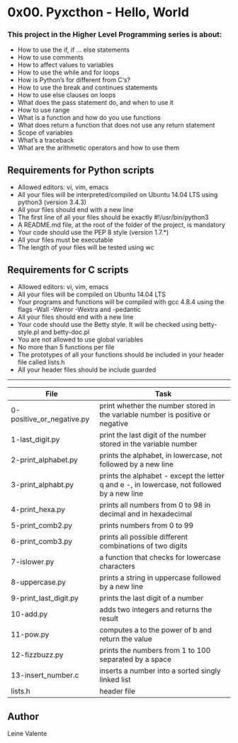 # 0x00. Pyxcthon - Hello, World

### This project in the Higher Level Programming series is about:

 * How to use the if, if ... else statements
 * How to use comments
 * How to affect values to variables
 * How to use the while and for loops
 * How is Python’s for different from C‘s?
 * How to use the break and continues statements
 * How to use else clauses on loops
 * What does the pass statement do, and when to use it
 * How to use range
 * What is a function and how do you use functions
 * What does return a function that does not use any return statement
 * Scope of variables
 * What’s a traceback
 * What are the arithmetic operators and how to use them

## Requirements for Python scripts
 * Allowed editors: vi, vim, emacs
 * All your files will be interpreted/compiled on Ubuntu 14.04 LTS using python3 (version 3.4.3)
 * All your files should end with a new line
 * The first line of all your files should be exactly #!/usr/bin/python3
 * A README.md file, at the root of the folder of the project, is mandatory
 * Your code should use the PEP 8 style (version 1.7.*)
 * All your files must be executable
 * The length of your files will be tested using wc

## Requirements for C scripts
 * Allowed editors: vi, vim, emacs
 * All your files will be compiled on Ubuntu 14.04 LTS
 * Your programs and functions will be compiled with gcc 4.8.4 using the flags -Wall -Werror -Wextra and -pedantic
 * All your files should end with a new line
 * Your code should use the Betty style. It will be checked using betty-style.pl and betty-doc.pl
 * You are not allowed to use global variables
 * No more than 5 functions per file
 * The prototypes of all your functions should be included in your header file called lists.h
 * All your header files should be include guarded


---
File|Task
---|---
0-positive_or_negative.py | print whether the number stored in the variable number is positive or negative
1-last_digit.py | print the last digit of the number stored in the variable number
2-print_alphabet.py | prints the alphabet, in lowercase, not followed by a new line
3-print_alphabt.py | prints the alphabet - except the letter q and e -, in lowercase, not followed by a new line
4-print_hexa.py | prints all numbers from 0 to 98 in decimal and in hexadecimal
5-print_comb2.py | prints numbers from 0 to 99
6-print_comb3.py | prints all possible different combinations of two digits
7-islower.py | a function that checks for lowercase characters
8-uppercase.py | prints a string in uppercase followed by a new line
9-print_last_digit.py | prints the last digit of a number
10-add.py | adds two integers and returns the result
11-pow.py | computes a to the power of b and return the value
12-fizzbuzz.py | prints the numbers from 1 to 100 separated by a space
13-insert_number.c | inserts a number into a sorted singly linked list
lists.h | header file

## Author
Leine Valente